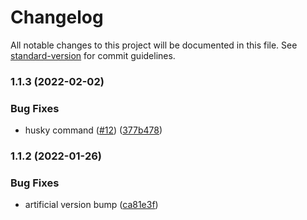 # Changelog

All notable changes to this project will be documented in this file. See [standard-version](https://github.com/conventional-changelog/standard-version) for commit guidelines.

### 1.1.3 (2022-02-02)


### Bug Fixes

* husky command ([#12](https://github.com/AmityCo/react-native-formdata-polyfill/issues/12)) ([377b478](https://github.com/AmityCo/react-native-formdata-polyfill/commit/377b4787e1a97fbea40b1ef607eb3663f912d2d1))

### 1.1.2 (2022-01-26)


### Bug Fixes

* artificial version bump ([ca81e3f](https://github.com/AmityCo/react-native-formdata-polyfill/commit/ca81e3f3d828b6dfcaec490306e7a71fcba2d421))
